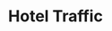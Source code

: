--- 
title: "Hotel Traffic"
publishdate: "2019-5-11T16:48:46+02:00"
src: "https://365manga.net/manga/hotel-traffic"
image: "https://data.365manga.net/images/thumbnails/19372-hotel-traffic.jpg"
description: "An one-off side story of Tokumaru Madoka and Hasune Kazuma, the main couple of Koi Cha no Osahou (Tea for Two) A comedy in a love hotel room."
---